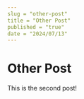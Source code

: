 ```yaml
---
slug = "other-post"
title = "Other Post"
published = "true"
date = "2024/07/13"
---
```


# Other Post

This is the second post!
